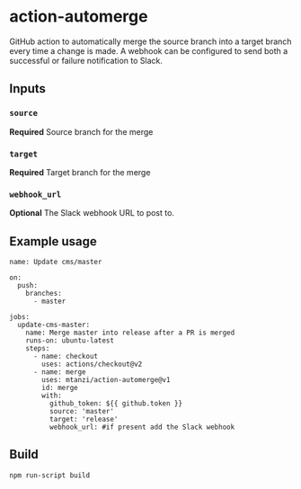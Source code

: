 # action-automerge

GitHub action to automatically merge the source branch into a target branch every time a change is made. A webhook can be configured to send both a successful or failure notification to Slack.

## Inputs

### `source`

**Required** Source branch for the merge

### `target`

**Required** Target branch for the merge

### `webhook_url`

**Optional** The Slack webhook URL to post to.


## Example usage

```
name: Update cms/master

on:
  push:
    branches:
      - master

jobs:
  update-cms-master:
    name: Merge master into release after a PR is merged
    runs-on: ubuntu-latest
    steps:
      - name: checkout
        uses: actions/checkout@v2
      - name: merge
        uses: mtanzi/action-automerge@v1
        id: merge
        with:
          github_token: ${{ github.token }}
          source: 'master'
          target: 'release'
          webhook_url: #if present add the Slack webhook
```

## Build

```bash
npm run-script build
```
